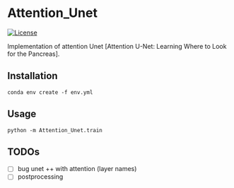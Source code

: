 # Attention_Unet
 
[![License](https://img.shields.io/github/license/EdgarLefevre/Attention_Unet?label=license)](https://github.com/EdgarLefevre/Attention_Unet/blob/main/LICENSE)

Implementation of attention Unet [Attention U-Net:
Learning Where to Look for the Pancreas].

## Installation

```shell
conda env create -f env.yml
```

## Usage

```shell
python -m Attention_Unet.train
```

## TODOs

 - [ ] bug unet ++ with attention (layer names)
 - [ ] postprocessing
